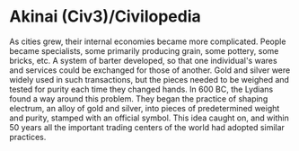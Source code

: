 # Akinai (Civ3)/Civilopedia

As cities grew, their internal economies became more complicated. People became specialists, some primarily producing grain, some pottery, 
some bricks, etc. A system of barter developed, so that one individual's wares and services could be exchanged for those of another. Gold 
and silver were widely used in such transactions, but the pieces needed to be weighed and tested for purity each time they changed hands. In 
600 BC, the Lydians found a way around this problem. They began the practice of shaping electrum, an alloy of gold and silver, into pieces 
of predetermined weight and purity, stamped with an official symbol. This idea caught on, and within 50 years all the important trading centers 
of the world had adopted similar practices.
